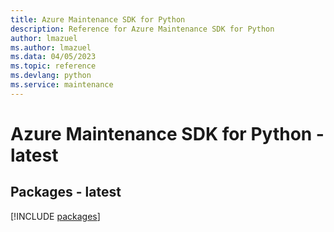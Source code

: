 ```yaml
---
title: Azure Maintenance SDK for Python
description: Reference for Azure Maintenance SDK for Python
author: lmazuel
ms.author: lmazuel
ms.data: 04/05/2023
ms.topic: reference
ms.devlang: python
ms.service: maintenance
---
```

# Azure Maintenance SDK for Python - latest
## Packages - latest
[!INCLUDE [packages](maintenance-index.md)]